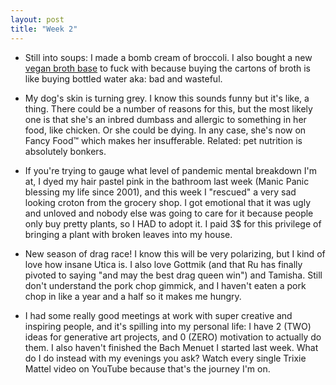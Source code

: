 ```yaml
---
layout: post
title: "Week 2"
---
```

- Still into soups: I made a bomb cream of broccoli. I also bought a new
[vegan broth base](https://www.orringtonfarms.com/product/orrington-farms-natural-vegan-chicken-flavored-base/) to fuck with because buying the
cartons of broth is like buying bottled water aka: bad and wasteful.

- My dog's skin is turning grey. I know this sounds funny but it's like, a thing. There could be a number of reasons for this, but the most likely one is that she's an inbred dumbass and allergic to something in her food, like chicken. Or she could be dying. In any case, she's now on Fancy Food™️ which makes her insufferable. Related: pet nutrition is absolutely bonkers.

- If you're trying to gauge what level of pandemic mental breakdown I'm at, I dyed
my hair pastel pink in the bathroom last week (Manic Panic blessing my life since 2001),
and this week I "rescued" a very sad looking croton from the grocery shop. I got
emotional that it was ugly and unloved and nobody else was going to care for it
because people only buy pretty plants, so I HAD to adopt it. I paid 3$ for this
privilege of bringing a plant with broken leaves into my house.

- New season of drag race! I know this will be very polarizing, but I kind of love
how insane Utica is. I also love Gottmik (and that Ru has finally pivoted to saying
"and may the best drag queen win") and Tamisha. Still don't understand the pork chop
gimmick, and I haven't eaten a pork chop in like a year and a half so it makes me hungry.

- I had some really good meetings at work with super creative and inspiring
people, and it's spilling into my personal life: I have 2 (TWO) ideas
for generative art projects, and 0 (ZERO) motivation to actually do them. I also
haven't finished the Bach Menuet I started last week. What do I do instead with my
evenings you ask? Watch every single Trixie Mattel video on YouTube because that's the journey I'm on.
